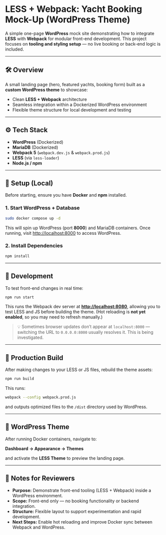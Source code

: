 # LESS + Webpack: Yacht Booking Mock-Up (WordPress Theme)

A simple one-page **WordPress** mock site demonstrating how to integrate **LESS** with **Webpack** for modular front-end development.
This project focuses on **tooling and styling setup** — no live booking or back-end logic is included.

---

## 🛠 Overview

A small landing page (hero, featured yachts, booking form) built as a **custom WordPress theme** to showcase:

- Clean **LESS + Webpack** architecture
- Seamless integration within a Dockerized WordPress environment
- Flexible theme structure for local development and testing

---

## ⚙️ Tech Stack

- **WordPress** (Dockerized)
- **MariaDB** (Dockerized)
- **Webpack 5** (`webpack.dev.js` & `webpack.prod.js`)
- **LESS** (via `less-loader`)
- **Node.js / npm**

---

## 🧩 Setup (Local)

Before starting, ensure you have **Docker** and **npm** installed.

### 1. Start WordPress + Database

```bash
sudo docker compose up -d
```

This will spin up WordPress (port **8000**) and MariaDB containers.
Once running, visit [http://localhost:8000](http://localhost:8000) to access WordPress.

### 2. Install Dependencies

```bash
npm install
```

---

## 🚀 Development

To test front-end changes in real time:

```bash
npm run start
```

This runs the Webpack dev server at **[http://localhost:8080](http://localhost:8080)**, allowing you to test LESS and JS before building the theme.
(Hot reloading is **not yet enabled**, so you may need to refresh manually.)

> 💡 Sometimes browser updates don’t appear at `localhost:8000` — switching the URL to `0.0.0.0:8000` usually resolves it.
> This is being investigated.

---

## 🧱 Production Build

After making changes to your LESS or JS files, rebuild the theme assets:

```bash
npm run build
```

This runs:

```bash
webpack --config webpack.prod.js
```

and outputs optimized files to the `/dist` directory used by WordPress.

---

## 🎨 WordPress Theme

After running Docker containers, navigate to:

**Dashboard → Appearance → Themes**

and activate the **LESS Theme** to preview the landing page.

---

## 🧭 Notes for Reviewers

- **Purpose:** Demonstrate front-end tooling (LESS + Webpack) inside a WordPress environment.
- **Scope:** Front-end only — no booking functionality or backend integration.
- **Structure:** Flexible layout to support experimentation and rapid development.
- **Next Steps:** Enable hot reloading and improve Docker sync between Webpack and WordPress.

